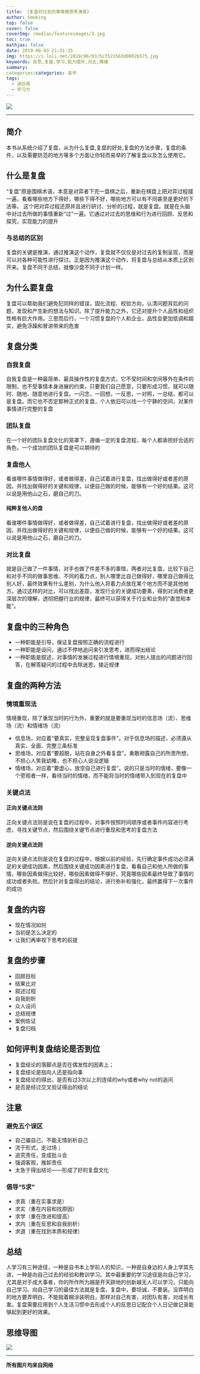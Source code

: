 ```yaml
---
title: 《复盘对过去的事情做思考演练》
author: Smoking
top: false
cover: false
coverImg: /medias/featureimages/3.jpg
toc: true
mathjax: false
date: 2019-06-03 21:31:35
img: https://i.loli.net/2019/06/03/5cf521563d00026575.jpg
keywords: 反思,复盘,学习,能力提升,对比,情绪
summary:
categories:categories: 读书
tags:
  - 读后感
  - 学习力
---
```

![](https://i.loli.net/2019/06/03/5cf521563d00026575.jpg)

---

## 简介
本书从系统介绍了复盘，从为什么复盘,复盘的好处,复盘的方法步骤，复盘的条件，以及需要防范的地方等多个方面让你轻而易举的了解复盘以及怎么使用它。
    
    
## 什么是复盘
     
“复盘”原是围棋术语，本意是对弈者下完一盘棋之后，重新在棋盘上把对弈过程摆一遍，看看哪些地方下得好，哪些下得不好，哪些地方可以有不同甚至是更好的下法等。 这个把对弈过程还原并且进行研讨、分析的过程，就是复盘。就是在头脑中对过去所做的事情重新“过”一遍。它通过对过去的思维和行为进行回顾、反思和探究，实现能力的提升

### 与总结的区别
复盘的关键是推演，通过推演这个动作，复盘就不仅仅是对过去的复制呈现，而是可以对各种可能性进行探讨。正是因为推演这个动作，将复盘与总结从本质上区别开来。复盘不同于总结，就像沙盘不同于计划一样。


## 为什么要复盘
复盘可以帮助我们避免犯同样的错误，固化流程、校验方向，认清问题背后的问题，发现和产生新的想法与知识。除了提升能力之外，它还对提升个人品性和组织性格有巨大作用。三思而后行，一个习惯复盘的个人和企业，品性会更加低调和踏实，避免浮躁和冒进带来的危害



## 复盘分类

### 自我复盘
自我复盘是一种最简单、最具操作性的复盘方式，它不受时间和空间等外在条件的限制，也不受事情本身进展的约束，只要我们自己愿意，只要形成习惯，就可以随时、随地、随意地进行复盘。一闪念，一回想，一反思，一对照，一总结，都可以是复盘。而它也不否定那种正式的复盘，个人依旧可以找一个宁静的空间，对某件事情进行完整的复盘

### 团队复盘
 在一个好的团队复盘文化的笼罩下，遵循一定的复盘流程，每个人都承担好合适的角色，一个成功的团队复盘是可以期待的

### 复盘他人

看谁哪件事情做得好，或者做得差，自己试着进行复盘，找出做得好或者差的原因，并找出做得好的关键和规律，以便自己做的时候，能够有一个好的结果。这可以说是用他山之石，磨自己的刀。    

#### 纯粹复他人的盘

看谁哪件事情做得好，或者做得差，自己试着进行复盘，找出做得好或者差的原因，并找出做得好的关键和规律，以便自己做的时候，能够有一个好的结果。这可以说是用他山之石，磨自己的刀。


### 对比复盘
就是自己做了一件事情，对手也做了件差不多的事情，两者对比复盘，比较下自己和对手不同的做事思维、不同的着力点，别人哪里比自己做得好，哪里自己做得比别人好，最终效果有什么差别，为什么他人将着力点放在某个地方而不是其他地方。通过这样的对比，可以找出差距，发现行业的关键成功要素，得到对消费者更深层次的理解，透彻把握行业的规律，最终可以获得关于行业和业务的“直觉和本能”。


## 复盘中的三种角色
* 一种职能是引导，保证复盘按照正确的流程进行
* 一种职能是设问，通过不停地追问来引发思考，进而得出结论
* 一种职能是叙述，对事情的发展过程进行情境重现，对别人提出的问题进行回答，在解答疑问的过程中去除迷思，接近规律
	
    
## 复盘的两种方法

### 情境重现法
 情境重现，除了重现当时的行为外，重要的就是要重现当时的信息场（流）、思维场（流）和情绪场（流）

* 信息场，对应着“要真实，完整呈现复盘事件”。对于信息场的描述，必须遵从真实、全面、完整三条标准
* 思维场，对应着“要超脱，站在自身之外看复盘”。勇敢袒露自己的所思所想，不担心人笑我幼稚，也不担心人说没逻辑
* 情绪场，对应着“要虚心，放空自己进行复盘”。说的只是当时的情绪，要像一个旁观者一样，看待当时的情绪，而不能将当时的情绪带入到现在的复盘中

### 关键点法
#### 正向关键点法则

正向关键点法则是说在复盘的过程中，对事件按照时间顺序或者事件内容进行考虑，寻找关键节点，然后围绕关键节点进行重现和思考的复盘方法

#### 逆向关键点法则

逆向关键点法则是说在复盘的过程中，根据以前的经验，先行确定事件成功必须满足的关键成功因素，然后围绕关键成功因素进行复盘，看看自己和他人所做的事情，哪些因素做得比较好，哪些因素做得不够好，究竟哪些因素最终导致了事情的成功或者失败。然后针对复盘得出的结论，进行弥补和强化，最终赢得下一次事件的成功



##  复盘的内容
* 现在情况如何
* 当初是怎么决定的
* 让我们再审视下思考的前提

## 复盘的步骤
* 回顾目标
* 结果比对
* 叙述过程
* 自我剖析
* 众人设问
* 总结规律
* 案例佐证
* 复盘归档
    
    
## 如何评判复盘结论是否到位
* 复盘结论的落脚点是否在偶发性的因素上；
* 复盘结论是指向人还是指向事
* 复盘结论的得出，是否有过3次以上的连续的why或者why not的追问
* 是否是经过交叉验证得出的结论

## 注意
### 避免五个误区
* 自己骗自己，不能无情剖析自己
* 流于形式，走过场；
* 追究责任，变成批斗会
* 强调客观，推卸责任
* 太急于得出结论——形成了好的复盘文化


### 倡导“5求"
* 求真（重在实事求是）
* 求实（重在内容和找原因）
* 求学（重在改进和提高）
* 求内（重在反思和自我剖析）
* 求道（重在找到本质和规律）


## 总结
人学习有三种途径，一种是自书本上学前人的知识，一种是自身边的人身上学其先进，一种是向自己过去的经验和教训学习。其中最重要的学习途径是向自己学习，尤其是对于成大事者，你的所作所为越是开天辟地的创新越无人可以学习，只能向自己学习。向自己学习的最佳方法就是复盘，复盘中，要坦诚，不要装。没弄明白的地方要弄明白，不能揣着糊涂装明白，那样对自己有害，对团队有害，对成长有害。复盘需要应用到个人生活习惯中去形成个人的反思日记配合个人日记做记录能够起到更好的效果。



## 思维导图


![](https://i.loli.net/2019/06/03/5cf51f42c81a544676.png)



------------------------------------------------
**所有图片均来自网络**